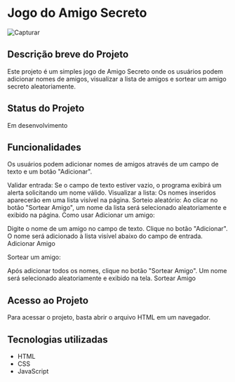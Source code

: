 # Jogo do Amigo Secreto
![Capturar](https://github.com/user-attachments/assets/cf3e9785-d41c-4b96-80cc-cd43cd4ad1ed)


## Descrição breve do Projeto
Este projeto é um simples jogo de Amigo Secreto onde os usuários podem adicionar nomes de amigos, visualizar a lista de amigos e sortear um amigo secreto aleatoriamente.

## Status do Projeto
Em desenvolvimento

## Funcionalidades
Os usuários podem adicionar nomes de amigos através de um campo de texto e um botão "Adicionar".

Validar entrada: Se o campo de texto estiver vazio, o programa exibirá um alerta solicitando um nome válido.
Visualizar a lista: Os nomes inseridos aparecerão em uma lista visível na página.
Sorteio aleatório: Ao clicar no botão "Sortear Amigo", um nome da lista será selecionado aleatoriamente e exibido na página.
Como usar
Adicionar um amigo:

Digite o nome de um amigo no campo de texto.
Clique no botão "Adicionar".
O nome será adicionado à lista visível abaixo do campo de entrada.
Adicionar Amigo

Sortear um amigo:

Após adicionar todos os nomes, clique no botão "Sortear Amigo".
Um nome será selecionado aleatoriamente e exibido na tela.
Sortear Amigo

## Acesso ao Projeto
Para acessar o projeto, basta abrir o arquivo HTML em um navegador.

## Tecnologias utilizadas
- HTML
- CSS
- JavaScript
